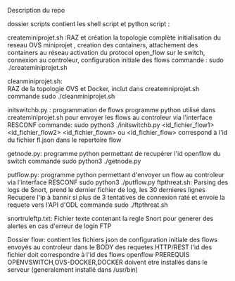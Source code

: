 Description du repo

dossier scripts contient les shell script et python script :

createminiprojet.sh :RAZ  et création  la topologie complète 
	initialisation du reseau OVS miniprojet , creation des containers, attachement des containers au réseau 
	activation du protocol open_flow sur le switch, connexion au controleur, configuration initiale des flows
	commande : sudo ./createminiprojet.sh
	
cleanminiprojet.sh:  
	RAZ  de la topologie OVS et Docker, inclut dans createmniprojet.sh
	commande sudo ./cleanminiprojet.sh

initswitchb.py : programmation de  flows
	 programme python utilisé dans createminiprojet.sh pour envoyer les flows au controleur via l'interface RESCONF
 	commande: sudo python3 ./initswitchb.py <id_fichier_flow1>  <id_fichier_flow2> <id_fichier_flown>
	ou <id_fichier_flow> correspond à l'id du fichier fl<id>.json dans le repertoire flow

 getnode.py:
	programme python permettant de recupérer l'id openflow du switch
	commande sudo python3 ./getnode.py

 putflow.py:
	programme python permettant d'envoyer un flow au controleur via l'interface RESCONF
	sudo python3 ./putflow.py <ip controleur> <nom complet du fichier flow>
 ftpthreat.sh:
	Parsing des logs de Snort, prend le dernier fichier de log, les 30 dernieres lignes
	Recupere l'ip à bannir si plus de 3 tentatives de connexion raté et envoie la requete vers l'API d'ODL
	commande sudo ./ftpthreat.sh

 snortruleftp.txt:
	Fichier texte contenant la regle Snort pour generer des alertes en cas d'erreur de login FTP

Dossier flow: contient les fichiers json de configuration initiale des flows envoyés au controleur dans le BODY des requetes HTTP/REST
l'id des fichier doit correspondre à l'id des flows openflow
PREREQUIS OPENVSWITCH,OVS-DOCKER,DOCKER doivent etre installés dans le serveur (generalement installé dans /usr/bin)